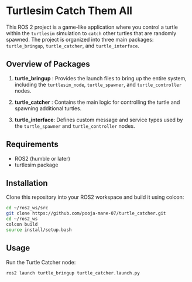 # Turtlesim Catch Them All

This ROS 2 project is a game-like application where you control a turtle within the `turtlesim` simulation to `catch` other turtles that are randomly spawned. The project is organized into three main packages: `turtle_bringup`, `turtle_catcher`, and `turtle_interface`.

## Overview of Packages

1. **turtle_bringup** : Provides the launch files to bring up the entire system, including the `turtlesim_node`, `turtle_spawner`, and `turtle_controller` nodes.

2. **turtle_catcher** : Contains the main logic for controlling the turtle and spawning additional turtles.

3. **turtle_interface**: Defines custom message and service types used by the `turtle_spawner` and `turtle_controller` nodes.

## Requirements

- ROS2 (humble or later)
- turtlesim package

## Installation

Clone this repository into your ROS2 workspace and build it using colcon:

```bash
cd ~/ros2_ws/src
git clone https://github.com/pooja-mane-07/turtle_catcher.git
cd ~/ros2_ws
colcon build
source install/setup.bash
```

## Usage

Run the Turtle Catcher node:

```bash
ros2 launch turtle_bringup turtle_catcher.launch.py
```
